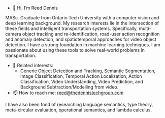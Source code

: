 - 👋 Hi, I’m Reed Dennis

MASc. Graduate from Ontario Tech University with a computer vision and deep learning background. My research interests lie in the intersection of these fields and intelligent transportation systems. Specifically, multi-camera object tracking and re-identification, road-user action recognition and anomaly detection, and spatiotemporal approaches for video object detection. I have a strong foundation in machine learning techniques. I am passionate about using these tools to solve real-world problems in transportation.

- 👀 Related interests:
    - Generic Object Detection and Tracking, Semantic Segmentation, Image Classification, Temporal Action Localization, Action Classification, Video Understanding, Video Prediction, and Background Subtraction/Modelling from video. 
- 📫 How to reach me: reed@thedennistechgroup.com

I have also been fond of researching language semantics, type theory, meta-circular evaluation, operational semantics, and lambda calculus. 

<!---
RDennis1/RDennis1 is a ✨ special ✨ repository because its `README.md` (this file) appears on your GitHub profile.
You can click the Preview link to take a look at your changes.

- 🌱 I’m currently learning ...
- 💞️ I’m looking to collaborate on ...
--->
